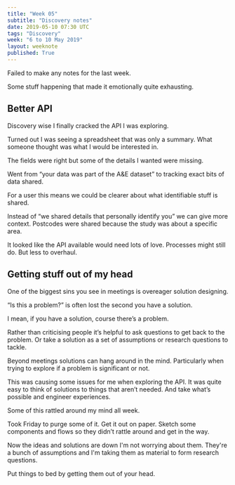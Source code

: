 ```yaml
---
title: "Week 05"
subtitle: "Discovery notes"
date: 2019-05-10 07:30 UTC
tags: "Discovery"
week: "6 to 10 May 2019"
layout: weeknote
published: True
---
```


Failed to make any notes for the last week.

Some stuff happening that made it emotionally quite exhausting.

## Better API

Discovery wise I finally cracked the API I was exploring.

Turned out I was seeing a spreadsheet that was only a summary. What someone thought was what I would be interested in.

The fields were right but some of the details I wanted were missing.

Went from “your data was part of the A&E dataset” to tracking exact bits of data shared.

For a user this means we could be clearer about what identifiable stuff is shared.

Instead of “we shared details that personally identify you” we can give more context. Postcodes were shared because the study was about a specific area.

It looked like the API available would need lots of love. Processes might still do. But less to overhaul.

## Getting stuff out of my head

One of the biggest sins you see in meetings is overeager solution designing.

“Is this a problem?” is often lost the second you have a solution.

I mean, if you have a solution, course there’s a problem.

Rather than criticising people it’s helpful to ask questions to get back to the problem. Or take a solution as a set of assumptions or research questions to tackle.

Beyond meetings solutions can hang around in the mind. Particularly when trying to explore if a problem is significant or not.

This was causing some issues for me when exploring the API. It was quite easy to think of solutions to things that aren’t needed. And take what’s possible and engineer experiences.

Some of this rattled around my mind all week.

Took Friday to purge some of it. Get it out on paper. Sketch some components and flows so they didn’t rattle around and get in the way.

Now the ideas and solutions are down I'm not worrying about them. They're a bunch of assumptions and I'm taking them as material to form research questions.

Put things to bed by getting them out of your head.
